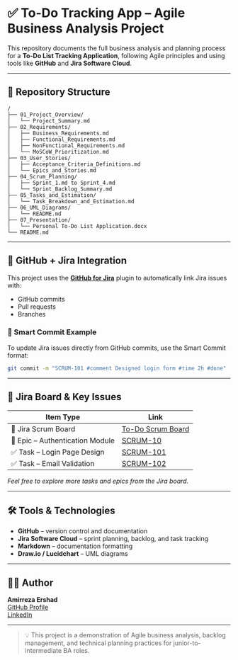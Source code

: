 # ✅ To-Do Tracking App – Agile Business Analysis Project

This repository documents the full business analysis and planning process for a **To-Do List Tracking Application**, following Agile principles and using tools like **GitHub** and **Jira Software Cloud**.

---

## 📁 Repository Structure

```
/
├── 01_Project_Overview/
│   └── Project_Summary.md
├── 02_Requirements/
│   ├── Business_Requirements.md
│   ├── Functional_Requirements.md
│   ├── NonFunctional_Requirements.md
│   └── MoSCoW_Prioritization.md
├── 03_User_Stories/
│   ├── Acceptance_Criteria_Definitions.md
│   └── Epics_and_Stories.md
├── 04_Scrum_Planning/
│   ├── Sprint_1.md to Sprint_4.md
│   └── Sprint_Backlog_Summary.md
├── 05_Tasks_and_Estimation/
│   └── Task_Breakdown_and_Estimation.md
├── 06_UML_Diagrams/
│   └── README.md
├── 07_Presentation/
│   └── Personal To-Do List Application.docx
└── README.md
```

---

## 🔗 GitHub + Jira Integration

This project uses the **[GitHub for Jira](https://marketplace.atlassian.com/apps/1219672/github-for-jira)** plugin to automatically link Jira issues with:

- GitHub commits  
- Pull requests  
- Branches

### 🧠 Smart Commit Example

To update Jira issues directly from GitHub commits, use the Smart Commit format:

```bash
git commit -m "SCRUM-101 #comment Designed login form #time 2h #done"
```

---

## 📌 Jira Board & Key Issues

| Item Type | Link |
|-----------|------|
| 🔷 Jira Scrum Board | [To-Do Scrum Board](https://ershadamirreza.atlassian.net/jira/software/projects/SCRUM/boards/1) |
| 🧱 Epic – Authentication Module | [SCRUM-10](https://ershadamirreza.atlassian.net/browse/SCRUM-10) |
| ✅ Task – Login Page Design | [SCRUM-101](https://ershadamirreza.atlassian.net/browse/SCRUM-101) |
| ✅ Task – Email Validation | [SCRUM-102](https://ershadamirreza.atlassian.net/browse/SCRUM-102) |

*Feel free to explore more tasks and epics from the Jira board.*

---

## 🛠 Tools & Technologies

- **GitHub** – version control and documentation
- **Jira Software Cloud** – sprint planning, backlog, and task tracking
- **Markdown** – documentation formatting
- **Draw.io / Lucidchart** – UML diagrams

---

## 🙋‍♂️ Author

**Amirreza Ershad**  
[GitHub Profile](https://github.com/ershadamirreza)  
[LinkedIn](https://www.linkedin.com/in/amirreza-ershad-99439a94/) 

---

> 💡 This project is a demonstration of Agile business analysis, backlog management, and technical planning practices for junior-to-intermediate BA roles.